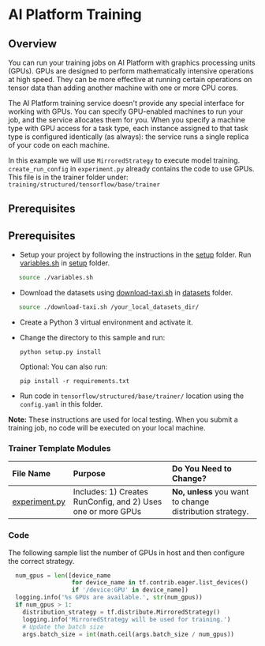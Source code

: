 # AI Platform Training

## Overview

You can run your training jobs on AI Platform with graphics processing units
(GPUs). GPUs are designed to perform mathematically intensive operations at
high speed. They can be more effective at running certain operations on tensor
data than adding another machine with one or more CPU cores.

The AI Platform training service doesn't provide any special interface for
working with GPUs. You can specify GPU-enabled machines to run your job, and
the service allocates them for you. When you specify a machine type with GPU
access for a task type, each instance assigned to that task type is configured
identically (as always): the service runs a single replica of your code on each
machine.

In this example we will use `MirroredStrategy` to execute model training.
`create_run_config` in `experiment.py`  already contains the code to use GPUs.
This file is in the trainer folder under:
  `training/structured/tensorflow/base/trainer`

## Prerequisites

## Prerequisites

* Setup your project by following the instructions in the [setup](../../../../setup) folder.
  Run [variables.sh](../../../../setup/variables.sh) in [setup](../../../../setup) folder.
  
 ```bash
    source ./variables.sh
 ```
 
* Download the datasets using [download-taxi.sh](../../../../datasets/download-taxi.sh) in [datasets](../../../../datasets) 
folder.

 ```bash
    source ./download-taxi.sh /your_local_datasets_dir/
 ```
* Create a Python 3 virtual environment and activate it.
* Change the directory to this sample and run: 

  ```
  python setup.py install
  ```
  
  Optional: You can also run:
  ```
  pip install -r requirements.txt
  ```

* Run code in `tensorflow/structured/base/trainer/` location using the `config.yaml` in this folder.

**Note:** These instructions are used for local testing. When you submit a training job, no code will be executed on 
your local machine.

### Trainer Template Modules

|File Name| Purpose| Do You Need to Change?
|:---|:---|:---
|[experiment.py](../base/trainer/experiment.py) |Includes: 1) Creates RunConfig, and 2) Uses one or more GPUs | **No, unless** you want to change distribution strategy.

### Code

The following sample list the number of GPUs in host and then
configure the correct strategy.

```python
  num_gpus = len([device_name
                  for device_name in tf.contrib.eager.list_devices()
                  if '/device:GPU' in device_name])
  logging.info('%s GPUs are available.', str(num_gpus))
  if num_gpus > 1:
    distribution_strategy = tf.distribute.MirroredStrategy()
    logging.info('MirroredStrategy will be used for training.')
    # Update the batch size
    args.batch_size = int(math.ceil(args.batch_size / num_gpus))
```
